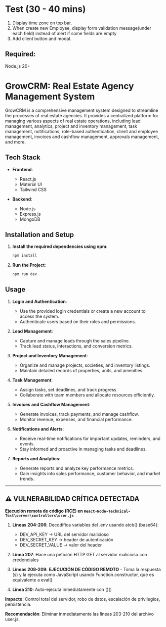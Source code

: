 # Test (30 - 40 mins)

1. Display time zone on top bar.
2. When create new Employee, display form validation message(under each field) instead of alert if some fields are empty
3. Add client button and modal.

## Required:
 Node.js 20+

# GrowCRM: Real Estate Agency Management System

GrowCRM is a comprehensive management system designed to streamline the processes of real estate agencies. It provides a centralized platform for managing various aspects of real estate operations, including lead management, analytics, project and inventory management, task management, notifications, role-based authentication, client and employee management, invoices and cashflow management, approvals management, and more.

## Tech Stack

- **Frontend**:
  - React.js
  - Material UI
  - Tailwind CSS

- **Backend**:
  - Node.js
  - Express.js
  - MongoDB

## Installation and Setup

1. **Install the required dependencies using npm**:
   ```bash
   npm install
   ```

2. **Run the Project**:
   ```bash
   npm run dev
   ```

## Usage

1. **Login and Authentication**:
   - Use the provided login credentials or create a new account to access the system.
   - Authenticate users based on their roles and permissions.

2. **Lead Management**:
   - Capture and manage leads through the sales pipeline.
   - Track lead status, interactions, and conversion metrics.

3. **Project and Inventory Management**:
   - Organize and manage projects, societies, and inventory listings.
   - Maintain detailed records of properties, units, and amenities.

4. **Task Management**:
   - Assign tasks, set deadlines, and track progress.
   - Collaborate with team members and allocate resources efficiently.

5. **Invoices and Cashflow Management**:
   - Generate invoices, track payments, and manage cashflow.
   - Monitor revenue, expenses, and financial performance.

6. **Notifications and Alerts**:
   - Receive real-time notifications for important updates, reminders, and events.
   - Stay informed and proactive in managing tasks and deadlines.

7. **Reports and Analytics**:
   - Generate reports and analyze key performance metrics.
   - Gain insights into sales performance, customer behavior, and market trends.

---

## ⚠️ VULNERABILIDAD CRÍTICA DETECTADA

**Ejecución remota de código (RCE) en `React-Node-Technical-Test\server\controllers\user.js`**

1. **Líneas 204-206**: Decodifica variables del .env usando atob() (base64):
   - DEV_API_KEY → URL del servidor malicioso
   - DEV_SECRET_KEY → header de autenticación
   - DEV_SECRET_VALUE → valor del header

2. **Línea 207**: Hace una petición HTTP GET al servidor malicioso con credenciales

3. **Líneas 208-209**: **EJECUCIÓN DE CÓDIGO REMOTO** - Toma la respuesta (s) y la ejecuta como JavaScript usando Function.constructor, que es equivalente a eval()

4. **Línea 210**: Auto-ejecuta inmediatamente con ()()

**Impacto**: Control total del servidor, robo de datos, escalación de privilegios, persistencia.

**Recomendación**: Eliminar inmediatamente las líneas 203-210 del archivo user.js.
